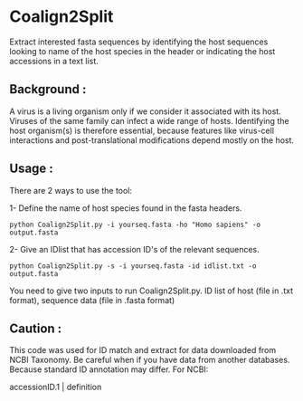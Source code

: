 # **Coalign2Split**

Extract interested fasta sequences by identifying the host sequences looking to name of the host species in the header or indicating the host accessions in a text list.

## **Background :**
A virus is a living organism only if we consider it associated with its host. Viruses of the same family can infect a wide range of hosts. Identifying the host organism(s) is therefore essential, because features like virus-cell interactions and post-translational modifications depend mostly on the host. 

## **Usage :**
There are 2 ways to use the tool:

1- Define the name of host species found in the fasta headers.
```
python Coalign2Split.py -i yourseq.fasta -ho "Homo sapiens" -o output.fasta
```
2- Give an IDlist that has accession ID's of the relevant sequences.
```
python Coalign2Split.py -s -i yourseq.fasta -id idlist.txt -o output.fasta
```
You need to give two inputs to run Coalign2Split.py. ID list of host (file in .txt format), sequence data (file in .fasta format)
## **Caution :**
This code was used for ID match and extract for data downloaded from NCBI Taxonomy. Be careful when if you have data from another databases. Because standard ID annotation may differ. For NCBI:

accessionID.1 | definition
